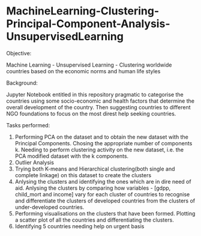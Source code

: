 # MachineLearning-Clustering-Principal-Component-Analysis-UnsupervisedLearning
Objective: 

Machine Learning - Unsupervised Learning - Clustering worldwide countries based on the economic norms and human life styles




Background:

Jupyter Notebook entitled in this repository pragmatic to categorise the countries using some socio-economic and health factors that determine the overall development of the country. Then suggesting countries to different NGO foundations to focus on the most direst help seeking countries.




Tasks performed:

1. Performing PCA on the dataset and to obtain the new dataset with the Principal Components. Chosing the appropriate number of components k. Needing to perform clustering activity on the new dataset, i.e. the PCA modified dataset with the k components.
2. Outlier Analysis
3. Trying both K-means and Hierarchical clustering(both single and complete linkage) on this dataset to create the clusters
4. Anlysing the clusters and identifying the ones which are in dire need of aid. Anlysing the clusters by comparing how variables - [gdpp, child_mort and income] vary for each cluster of countries to recognise and differentiate the clusters of developed countries from the clusters of under-developed countries.
5. Performing visualisations on the clusters that have been formed.  Plotting a scatter plot of all the countries and differentiating the clusters.
6. Identifying 5 countries needing help on urgent basis
